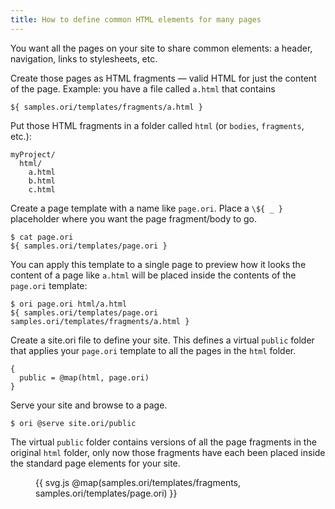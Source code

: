 ```yaml
---
title: How to define common HTML elements for many pages
---
```


You want all the pages on your site to share common elements: a header, navigation, links to stylesheets, etc.

<span class="tutorialStep"></span> Create those pages as HTML fragments — valid HTML for just the content of the page. Example: you have a file called `a.html` that contains

```${"html"}
${ samples.ori/templates/fragments/a.html }
```

<span class="tutorialStep"></span> Put those HTML fragments in a folder called `html` (or `bodies`, `fragments`, etc.):

```
myProject/
  html/
    a.html
    b.html
    c.html
```

<span class="tutorialStep"></span> Create a page template with a name like `page.ori`. Place a `\${ _ }` placeholder where you want the page fragment/body to go.

```console
$ cat page.ori
${ samples.ori/templates/page.ori }
```

You can apply this template to a single page to preview how it looks the content of a page like `a.html` will be placed inside the contents of the `page.ori` template:

```console
$ ori page.ori html/a.html
${ samples.ori/templates/page.ori samples.ori/templates/fragments/a.html }
```

<span class="tutorialStep"></span> Create a site.ori file to define your site. This defines a virtual `public` folder that applies your `page.ori` template to all the pages in the `html` folder.

```
{
  public = @map(html, page.ori)
}
```

<span class="tutorialStep"></span> Serve your site and browse to a page.

```console
$ ori @serve site.ori/public
```

The virtual `public` folder contains versions of all the page fragments in the original `html` folder, only now those fragments have each been placed inside the standard page elements for your site.

<figure>
{{
  svg.js @map(samples.ori/templates/fragments, samples.ori/templates/page.ori)
}}
</figure>

